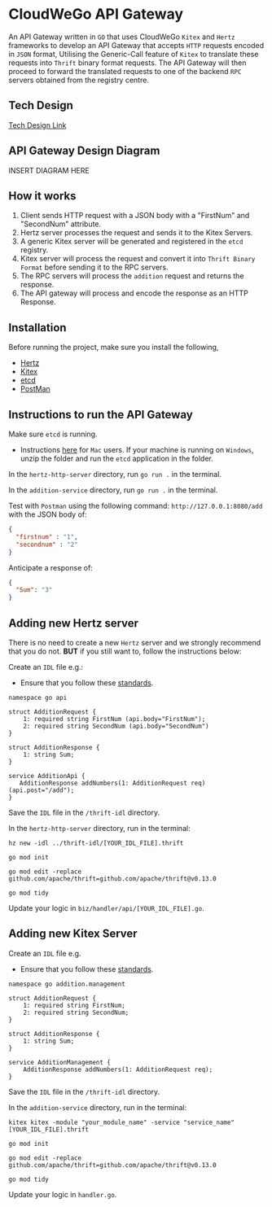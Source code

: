 # CloudWeGo API Gateway

An API Gateway written in `GO` that uses CloudWeGo `Kitex` and `Hertz` frameworks to develop an API Gateway that accepts `HTTP` requests encoded in `JSON` format, Utilising the Generic-Call feature of `Kitex` to translate these requests into `Thrift` binary format requests. The API Gateway will then proceed to forward the translated requests to one of the backend `RPC` servers obtained from the registry centre. 

## Tech Design

[Tech Design Link](https://drive.google.com/file/d/12YdO1ZMxGWcnbM7dVHZ8ZAMn8eJMTPbL/view?usp=drive_link) 

## API Gateway Design Diagram
INSERT DIAGRAM HERE 

## How it works

1. Client sends HTTP request with a JSON body with a "FirstNum" and "SecondNum" attribute. <br>
2. Hertz server processes the request and sends it to the Kitex Servers. <br>
3. A generic Kitex server will be generated and registered in the `etcd` registry. <br>
4. Kitex server will process the request and convert it into `Thrift Binary Format` before sending it to the RPC servers. <br>
5. The RPC servers will process the `addition` request and returns the response. <br>
6. The API gateway will process and encode the response as an HTTP Response.

## Installation

Before running the project, make sure you install the following, <br>
- [Hertz](https://www.cloudwego.io/docs/hertz/getting-started/)<br>
- [Kitex](https://www.cloudwego.io/docs/kitex/getting-started/)<br>
- [etcd](https://etcd.io/docs/v3.2/install/)<br>
- [PostMan](https://www.postman.com/downloads/)

## Instructions to run the API Gateway

Make sure `etcd` is running.

- Instructions [here](https://etcd.io/docs/v3.5/quickstart/) for `Mac` users. If your machine is running on `Windows`, unzip the folder and run the `etcd` application in the folder.

In the `hertz-http-server` directory, run `go run .` in the terminal.

In the `addition-service` directory, run `go run .` in the terminal.

Test with `Postman` using the following command: `http://127.0.0.1:8080/add` with the JSON body of:

```json
{
  "firstnum" : "1",
  "secondnum" : "2"
}
```

Anticipate a response of:

```json
{
  "Sum": "3"
}
```

## Adding new Hertz server
There is no need to create a new `Hertz` server and we strongly recommend that you do not. **BUT** if you still want to, follow the instructions below:

Create an `IDL` file e.g.:<br>
- Ensure that you follow these [standards](https://www.cloudwego.io/docs/kitex/tutorials/advanced-feature/generic-call/thrift_idl_annotation_standards/).

```thrift
namespace go api

struct AdditionRequest {
    1: required string FirstNum (api.body="FirstNum");
    2: required string SecondNum (api.body="SecondNum")
}

struct AdditionResponse {
    1: string Sum;
}

service AdditionApi {
   AdditionResponse addNumbers(1: AdditionRequest req) (api.post="/add");
}
```

Save the `IDL` file in the `/thrift-idl` directory.

In the `hertz-http-server` directory, run in the terminal:

```shell
hz new -idl ../thrift-idl/[YOUR_IDL_FILE].thrift

go mod init

go mod edit -replace github.com/apache/thrift=github.com/apache/thrift@v0.13.0

go mod tidy
```

Update your logic in `biz/handler/api/[YOUR_IDL_FILE].go`.

## Adding new Kitex Server 

Create an `IDL` file e.g.<br>
- Ensure that you follow these [standards](https://www.cloudwego.io/docs/kitex/tutorials/advanced-feature/generic-call/thrift_idl_annotation_standards/).

```thrift
namespace go addition.management

struct AdditionRequest {
    1: required string FirstNum;
    2: required string SecondNum;
}

struct AdditionResponse {
    1: string Sum;
}

service AdditionManagement {
    AdditionResponse addNumbers(1: AdditionRequest req);
}
```

Save the `IDL` file in the `/thrift-idl` directory.

In the `addition-service` directory, run in the terminal:

```shell
kitex kitex -module "your_module_name" -service "service_name" [YOUR_IDL_FILE].thrift

go mod init

go mod edit -replace github.com/apache/thrift=github.com/apache/thrift@v0.13.0

go mod tidy
```

Update your logic in `handler.go`.







